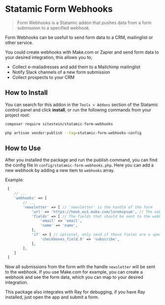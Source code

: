 # Statamic Form Webhooks

> Form Webhooks is a Statamic addon that pushes data from a form submission to a specified webhook.

Form Webhooks can be usefull to send form data to a CRM, mailinglist or other service. 

You could create webhooks with Make.com or Zapier and send form data to your desired integration, this allows you to;

- Collect e-mailadresses and add them to a Mailchimp mailinglist
- Notify Slack channels of a new form submission
- Collect prospects to your CRM

## How to Install

You can search for this addon in the `Tools > Addons` section of the Statamic control panel and click **install**, or run the following commands from your project root:

``` bash
composer require sitestein/statamic-form-webhooks
```

``` bash
php artisan vendor:publish --tag=statamic-form-webhooks-config
```


## How to Use

After you installed the package and run the publish command, you can find the config file in `config/statamic-form-webhooks.php`.
Here you can add a new webhook by adding a new item to `webhooks` array.

Example:
```php
 [
    // ...
    'webhooks' => [
        // ...
        'newsletter' => [ // 'newsletter' is the handle of the form
            'url' => 'https://hook.eu1.make.com/loremipsum', // The webhook url
            'fields' => [ // The fields that should be sent to the webhook
                'email' => 'email',
                'name' => 'name',
            ],
            'if' => [ // optional, only send if these fields are a specific value
                'checkboxes_field.0' => 'subscribe',
            ],
        ],
    ]
 ]

```

Now all submissions from the form with the handle `newsletter` will be sent to the webhook. If you use Make.com for example, you can create a webhook and see the form data, which you can map to your desired integration.


This package also integrates with Ray for debugging, if you have Ray installed, just open the app and submit a form.
